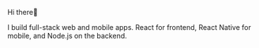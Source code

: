 Hi there👋

I build full-stack web and mobile apps. React for frontend, React Native for mobile, and Node.js on the backend.

